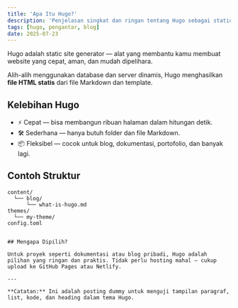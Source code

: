 ```yaml
---
title: 'Apa Itu Hugo?'
description: 'Penjelasan singkat dan ringan tentang Hugo sebagai static site generator.'
tags: [hugo, pengantar, blog]
date: 2025-07-23
---
```


Hugo adalah static site generator — alat yang membantu kamu membuat website yang cepat, aman, dan mudah dipelihara.

Alih-alih menggunakan database dan server dinamis, Hugo menghasilkan **file HTML statis** dari file Markdown dan template.

## Kelebihan Hugo

- ⚡ Cepat — bisa membangun ribuan halaman dalam hitungan detik.
- 🛠️ Sederhana — hanya butuh folder dan file Markdown.
- 📦 Fleksibel — cocok untuk blog, dokumentasi, portofolio, dan banyak lagi.

## Contoh Struktur

```plaintext
content/
  └── blog/
      └── what-is-hugo.md
themes/
  └── my-theme/
config.toml
```
````

## Mengapa Dipilih?

Untuk proyek seperti dokumentasi atau blog pribadi, Hugo adalah pilihan yang ringan dan praktis. Tidak perlu hosting mahal — cukup upload ke GitHub Pages atau Netlify.

---

**Catatan:** Ini adalah posting dummy untuk menguji tampilan paragraf, list, kode, dan heading dalam tema Hugo.
